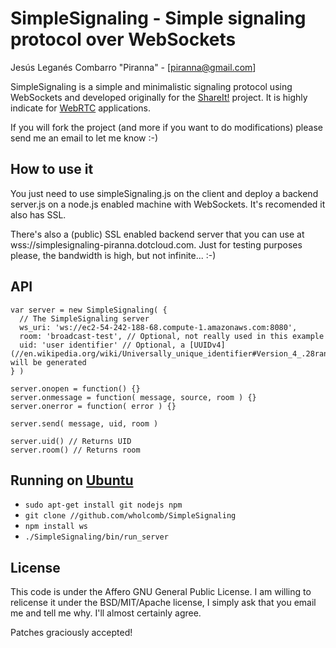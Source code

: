 # SimpleSignaling - Simple signaling protocol over WebSockets

Jesús Leganés Combarro "Piranna" - [piranna@gmail.com]

SimpleSignaling is a simple and minimalistic signaling protocol using WebSockets
and developed originally for the [ShareIt!](https://github.com/piranna/ShareIt)
project. It is highly indicate for [WebRTC](http://www.webrtc.org) applications.

If you will fork the project (and more if you want to do modifications) please
send me an email to let me know :-)

## How to use it

You just need to use simpleSignaling.js on the client and deploy a backend
server.js on a node.js enabled machine with WebSockets. It's recomended it also
has SSL.

There's also a (public) SSL enabled backend server that you can use at
wss://simplesignaling-piranna.dotcloud.com. Just for testing purposes please,
the bandwidth is high, but not infinite... :-)

## API

    var server = new SimpleSignaling( {
      // The SimpleSignaling server
      ws_uri: 'ws://ec2-54-242-188-68.compute-1.amazonaws.com:8080',
      room: 'broadcast-test', // Optional, not really used in this example
      uid: 'user identifier' // Optional, a [UUIDv4](//en.wikipedia.org/wiki/Universally_unique_identifier#Version_4_.28random.29) will be generated
    } )
    
    server.onopen = function() {}
    server.onmessage = function( message, source, room ) {}
    server.onerror = function( error ) {}
    
    server.send( message, uid, room )
    
    server.uid() // Returns UID
    server.room() // Returns room

## Running on [Ubuntu](//www.ubuntu.com/)

* `sudo apt-get install git nodejs npm`
* `git clone //github.com/wholcomb/SimpleSignaling`
* `npm install ws`
* `./SimpleSignaling/bin/run_server`

## License

This code is under the Affero GNU General Public License. I am willing to
relicense it under the BSD/MIT/Apache license, I simply ask that you email me
and tell me why. I'll almost certainly agree.

Patches graciously accepted!
